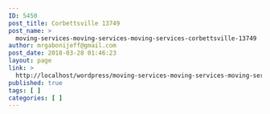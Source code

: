 ```yaml
---
ID: 5450
post_title: Corbettsville 13749
post_name: >
  moving-services-moving-services-moving-services-corbettsville-13749
author: mrgabonijeff@gmail.com
post_date: 2018-03-28 01:46:23
layout: page
link: >
  http://localhost/wordpress/moving-services-moving-services-moving-services-corbettsville-13749/
published: true
tags: [ ]
categories: [ ]
---
```

